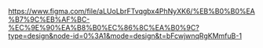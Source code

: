 https://www.figma.com/file/aLUoLbrFTvqgbx4PhNyXK6/%EB%B0%B0%EA%B7%9C%EB%AF%BC-%EC%9E%90%EA%B8%B0%EC%86%8C%EA%B0%9C?type=design&node-id=0%3A1&mode=design&t=bFcwjwnqRgKMmfuB-1